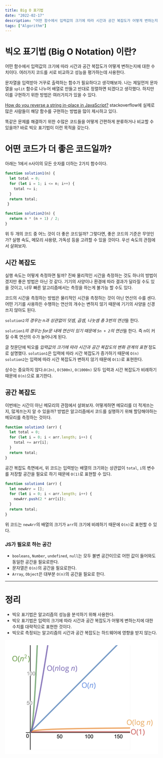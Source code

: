 ```yaml
---
title: Big O 표기법
date: "2022-02-17"
description: "어떤 함수에서 입력값의 크기에 따라 시간과 공간 복잡도가 어떻게 변하는지에 대한 수치이다."
tags: ["Algorithm"]
---
```


# 빅오 표기법 (Big O Notation) 이란?

어떤 함수에서 입력값의 크기에 따라 시간과 공간 복잡도가 어떻게 변하는지에 대한 수치이다. 여러가지 코드를 서로 비교하고 성능을 평가하는데 사용한다.

문자열을 입력받아 거꾸로 출력하는 함수가 필요하다고 생각해보자. 나는 제일먼저 문자열을 `split` 함수로 나누어 배열로 만들고 반대로 정렬하면 되겠다고 생각했다. 하지만 이를 구현하기 위한 방법은 여러가지가 있을 수 있다. 

[How do you reverse a string in-place in JavaScript?](https://stackoverflow.com/questions/958908/how-do-you-reverse-a-string-in-place-in-javascript) stackoverflow에 실제로 많은 사람들이 해당 함수를 구현하는 방법을 많이 제시하고 있다.

똑같은 문제를 해결하기 위한 수많은 코드들을 어떻게 간편하게 분류하거나 비교할 수 있을까? 바로 빅오 표기법이 이런 목적을 갖는다.

# 어떤 코드가 더 좋은 코드일까?

아래는 1에서 n사이의 모든 숫자를 더하는 2가지 함수이다.

```js
function solution1(n) {
  let total = 0;
  for (let i = 1; i <= n; i++) {
    total += i;
  }
  return total;
 }
```

```js
function solution2(n) {
  return n * (n + 1) / 2;
}
```

위 두 개의 코드 중 어느 것이 더 좋은 코드일까? 그렇다면, 좋은 코드의 기준은 무엇인가? 실행 속도, 메모리 샤용량, 가독성 등을 고려할 수 있을 것이다. 우선 속도의 관점에서 살펴보자.

## 시간 복잡도

실행 속도는 어떻게 측정하면 될까? 진짜 물리적인 시간을 측정하는 것도 하나의 방법이겠지만 좋은 방법은 아닌 것 같다. 기기의 사양이나 환경에 따라 결과가 달라질 수도 있을 것이고, 너무 빠른 알고리즘에서는 측정을 하는게 불가능 할 수도 있다.

코드의 시간을 측정하는 방법은 물리적인 시간을 측정하는 것이 아닌 연산의 수를 센다. 어떤 기기를 사용하든 수행하는 연산의 개수는 변하지 않기 때문에 기기의 사양을 신경쓰지 않아도 된다.

`solution2`*의 경우는 n과 상관없이 덧셈, 곱셈, 나눗셈 총 3번의 연산*을 한다.

`solution1`*의 경우는 for문 내에 연산이 있기 때문에 `5n + 2`의 연산*을 한다. 즉 n이 커질 수록 연산의 수가 늘어나게 된다.

글 첫문단에 빅오를 *입력값의 크기에 따라 시간과 공간 복잡도의 변화 관계의 표현* 정도로 설명했다. `solution1`은 입력에 따라 시간 복잡도가 증가하기 때문에 `O(n)` `solution2`는 입력에 따라 시간 복잡도가 변하지 않기 때문에 `O(1)`로 표현한다.

상수는 중요하지 않다.`O(2n)`, `O(500n)`, `O(1000n)` 모두 입력과 시간 복잡도가 비례하기 때문에 `O(n)`으로 표기한다.

## 공간 복잡도

이번에는 시간이 아닌 메모리의 관점에서 살펴보자. 어떻게하면 메모리를 더 적게쓰는지, 많게쓰는지 알 수 있을까? 방법은 알고리즘에서 코드를 실행하기 위해 할당해야하는 메모리를 측정하는 것이다.

```js
function solution3 (arr) {
  let total = 0;
  for (let i = 0; i < arr.length; i++) {
    total += arr[i];
  }
  return total;
}
```

공간 복잡도 측면에서, 위 코드는 입력받는 배열의 크기와는 상관없이 `total`, `i`의 변수를 저장할 공간을 필요로 하기 때문에 `O(1)`로 표현할 수 있다.

```js
function solution4 (arr) {
  let newArr = [];
  for (let i = 0; i < arr.length; i++) {
    newArr.push(2 * arr[i]);
  }
  return total;
}
```

위 코드는 `newArr`의 배열의 크기가 `arr`의 크기에 비례하기 때문에 `O(n)`로 표현할 수 있다. 


### JS가 필요로 하는 공간

* `booleans`, `Number`, `undefined`, `null`는 모두 불변 공간이므로 어떤 값이 들어와도 동일한 공간을 필요로한다.
* 문자열은 `O(n)`의 공간을 필요로한다.
* `Array`, `Object`은 대부분 `O(n)`의 공간을 필요로 한다.

---

# 정리

* 빅오 표기법은 알고리즘의 성능을 분석하기 위해 사용한다.
* 빅오 표기법은 입력의 크기에 따라 시간과 공간 복잡도가 어떻게 변하는지에 대한 수치를 대략적으로 표현한 것이다.
* 빅오로 측정되는 알고리즘의 시간과 공간 복잡도는 하드웨어에 영향을 받지 않는다.

![그래프](graph.png)
